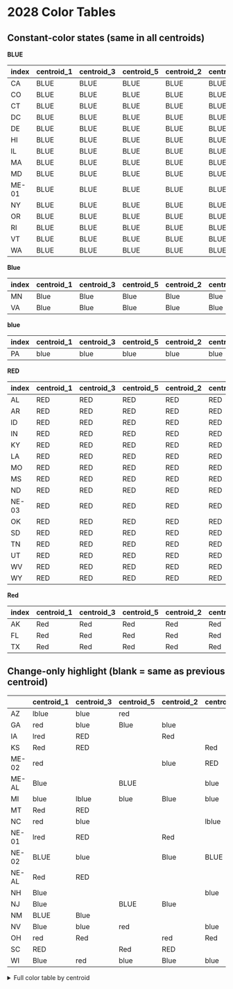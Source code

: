# 2028 Color Tables

## Constant-color states (same in all centroids)

**BLUE**

| index   | centroid_1   | centroid_3   | centroid_5   | centroid_2   | centroid_4   | __color__   |
|:--------|:-------------|:-------------|:-------------|:-------------|:-------------|:------------|
| CA      | BLUE         | BLUE         | BLUE         | BLUE         | BLUE         | BLUE        |
| CO      | BLUE         | BLUE         | BLUE         | BLUE         | BLUE         | BLUE        |
| CT      | BLUE         | BLUE         | BLUE         | BLUE         | BLUE         | BLUE        |
| DC      | BLUE         | BLUE         | BLUE         | BLUE         | BLUE         | BLUE        |
| DE      | BLUE         | BLUE         | BLUE         | BLUE         | BLUE         | BLUE        |
| HI      | BLUE         | BLUE         | BLUE         | BLUE         | BLUE         | BLUE        |
| IL      | BLUE         | BLUE         | BLUE         | BLUE         | BLUE         | BLUE        |
| MA      | BLUE         | BLUE         | BLUE         | BLUE         | BLUE         | BLUE        |
| MD      | BLUE         | BLUE         | BLUE         | BLUE         | BLUE         | BLUE        |
| ME-01   | BLUE         | BLUE         | BLUE         | BLUE         | BLUE         | BLUE        |
| NY      | BLUE         | BLUE         | BLUE         | BLUE         | BLUE         | BLUE        |
| OR      | BLUE         | BLUE         | BLUE         | BLUE         | BLUE         | BLUE        |
| RI      | BLUE         | BLUE         | BLUE         | BLUE         | BLUE         | BLUE        |
| VT      | BLUE         | BLUE         | BLUE         | BLUE         | BLUE         | BLUE        |
| WA      | BLUE         | BLUE         | BLUE         | BLUE         | BLUE         | BLUE        |

**Blue**

| index   | centroid_1   | centroid_3   | centroid_5   | centroid_2   | centroid_4   | __color__   |
|:--------|:-------------|:-------------|:-------------|:-------------|:-------------|:------------|
| MN      | Blue         | Blue         | Blue         | Blue         | Blue         | Blue        |
| VA      | Blue         | Blue         | Blue         | Blue         | Blue         | Blue        |

**blue**

| index   | centroid_1   | centroid_3   | centroid_5   | centroid_2   | centroid_4   | __color__   |
|:--------|:-------------|:-------------|:-------------|:-------------|:-------------|:------------|
| PA      | blue         | blue         | blue         | blue         | blue         | blue        |

**RED**

| index   | centroid_1   | centroid_3   | centroid_5   | centroid_2   | centroid_4   | __color__   |
|:--------|:-------------|:-------------|:-------------|:-------------|:-------------|:------------|
| AL      | RED          | RED          | RED          | RED          | RED          | RED         |
| AR      | RED          | RED          | RED          | RED          | RED          | RED         |
| ID      | RED          | RED          | RED          | RED          | RED          | RED         |
| IN      | RED          | RED          | RED          | RED          | RED          | RED         |
| KY      | RED          | RED          | RED          | RED          | RED          | RED         |
| LA      | RED          | RED          | RED          | RED          | RED          | RED         |
| MO      | RED          | RED          | RED          | RED          | RED          | RED         |
| MS      | RED          | RED          | RED          | RED          | RED          | RED         |
| ND      | RED          | RED          | RED          | RED          | RED          | RED         |
| NE-03   | RED          | RED          | RED          | RED          | RED          | RED         |
| OK      | RED          | RED          | RED          | RED          | RED          | RED         |
| SD      | RED          | RED          | RED          | RED          | RED          | RED         |
| TN      | RED          | RED          | RED          | RED          | RED          | RED         |
| UT      | RED          | RED          | RED          | RED          | RED          | RED         |
| WV      | RED          | RED          | RED          | RED          | RED          | RED         |
| WY      | RED          | RED          | RED          | RED          | RED          | RED         |

**Red**

| index   | centroid_1   | centroid_3   | centroid_5   | centroid_2   | centroid_4   | __color__   |
|:--------|:-------------|:-------------|:-------------|:-------------|:-------------|:------------|
| AK      | Red          | Red          | Red          | Red          | Red          | Red         |
| FL      | Red          | Red          | Red          | Red          | Red          | Red         |
| TX      | Red          | Red          | Red          | Red          | Red          | Red         |

## Change-only highlight (blank = same as previous centroid)

|       | centroid_1   | centroid_3   | centroid_5   | centroid_2   | centroid_4   |
|:------|:-------------|:-------------|:-------------|:-------------|:-------------|
| AZ    | lblue        | blue         | red          |              |              |
| GA    | red          | blue         | Blue         | blue         |              |
| IA    | lred         | RED          |              | Red          |              |
| KS    | Red          | RED          |              |              | Red          |
| ME-02 | red          |              |              | blue         | RED          |
| ME-AL | Blue         |              | BLUE         |              | blue         |
| MI    | blue         | lblue        | blue         | Blue         | blue         |
| MT    | Red          | RED          |              |              |              |
| NC    | red          | blue         |              |              | lblue        |
| NE-01 | lred         | RED          |              | Red          |              |
| NE-02 | BLUE         | blue         |              | Blue         | BLUE         |
| NE-AL | Red          | RED          |              |              |              |
| NH    | Blue         |              |              |              | blue         |
| NJ    | Blue         |              | BLUE         | Blue         |              |
| NM    | BLUE         | Blue         |              |              |              |
| NV    | Blue         | blue         | red          |              | blue         |
| OH    | red          | Red          |              | red          | Red          |
| SC    | RED          |              | Red          | RED          |              |
| WI    | Blue         | red          | blue         | Blue         | blue         |

<details><summary>Full color table by centroid</summary>


|       | centroid_1   | centroid_3   | centroid_5   | centroid_2   | centroid_4   |
|:------|:-------------|:-------------|:-------------|:-------------|:-------------|
| AK    | Red          | Red          | Red          | Red          | Red          |
| AL    | RED          | RED          | RED          | RED          | RED          |
| AR    | RED          | RED          | RED          | RED          | RED          |
| AZ    | lblue        | blue         | red          | red          | red          |
| CA    | BLUE         | BLUE         | BLUE         | BLUE         | BLUE         |
| CO    | BLUE         | BLUE         | BLUE         | BLUE         | BLUE         |
| CT    | BLUE         | BLUE         | BLUE         | BLUE         | BLUE         |
| DC    | BLUE         | BLUE         | BLUE         | BLUE         | BLUE         |
| DE    | BLUE         | BLUE         | BLUE         | BLUE         | BLUE         |
| FL    | Red          | Red          | Red          | Red          | Red          |
| GA    | red          | blue         | Blue         | blue         | blue         |
| HI    | BLUE         | BLUE         | BLUE         | BLUE         | BLUE         |
| IA    | lred         | RED          | RED          | Red          | Red          |
| ID    | RED          | RED          | RED          | RED          | RED          |
| IL    | BLUE         | BLUE         | BLUE         | BLUE         | BLUE         |
| IN    | RED          | RED          | RED          | RED          | RED          |
| KS    | Red          | RED          | RED          | RED          | Red          |
| KY    | RED          | RED          | RED          | RED          | RED          |
| LA    | RED          | RED          | RED          | RED          | RED          |
| MA    | BLUE         | BLUE         | BLUE         | BLUE         | BLUE         |
| MD    | BLUE         | BLUE         | BLUE         | BLUE         | BLUE         |
| ME-01 | BLUE         | BLUE         | BLUE         | BLUE         | BLUE         |
| ME-02 | red          | red          | red          | blue         | RED          |
| ME-AL | Blue         | Blue         | BLUE         | BLUE         | blue         |
| MI    | blue         | lblue        | blue         | Blue         | blue         |
| MN    | Blue         | Blue         | Blue         | Blue         | Blue         |
| MO    | RED          | RED          | RED          | RED          | RED          |
| MS    | RED          | RED          | RED          | RED          | RED          |
| MT    | Red          | RED          | RED          | RED          | RED          |
| NC    | red          | blue         | blue         | blue         | lblue        |
| ND    | RED          | RED          | RED          | RED          | RED          |
| NE-01 | lred         | RED          | RED          | Red          | Red          |
| NE-02 | BLUE         | blue         | blue         | Blue         | BLUE         |
| NE-03 | RED          | RED          | RED          | RED          | RED          |
| NE-AL | Red          | RED          | RED          | RED          | RED          |
| NH    | Blue         | Blue         | Blue         | Blue         | blue         |
| NJ    | Blue         | Blue         | BLUE         | Blue         | Blue         |
| NM    | BLUE         | Blue         | Blue         | Blue         | Blue         |
| NV    | Blue         | blue         | red          | red          | blue         |
| NY    | BLUE         | BLUE         | BLUE         | BLUE         | BLUE         |
| OH    | red          | Red          | Red          | red          | Red          |
| OK    | RED          | RED          | RED          | RED          | RED          |
| OR    | BLUE         | BLUE         | BLUE         | BLUE         | BLUE         |
| PA    | blue         | blue         | blue         | blue         | blue         |
| RI    | BLUE         | BLUE         | BLUE         | BLUE         | BLUE         |
| SC    | RED          | RED          | Red          | RED          | RED          |
| SD    | RED          | RED          | RED          | RED          | RED          |
| TN    | RED          | RED          | RED          | RED          | RED          |
| TX    | Red          | Red          | Red          | Red          | Red          |
| UT    | RED          | RED          | RED          | RED          | RED          |
| VA    | Blue         | Blue         | Blue         | Blue         | Blue         |
| VT    | BLUE         | BLUE         | BLUE         | BLUE         | BLUE         |
| WA    | BLUE         | BLUE         | BLUE         | BLUE         | BLUE         |
| WI    | Blue         | red          | blue         | Blue         | blue         |
| WV    | RED          | RED          | RED          | RED          | RED          |
| WY    | RED          | RED          | RED          | RED          | RED          |

</details>

